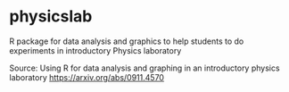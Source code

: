 # physicslab

R package for data analysis and graphics to help students to do experiments in introductory Physics laboratory

Source: Using R for data analysis and graphing in an introductory physics laboratory 
https://arxiv.org/abs/0911.4570

